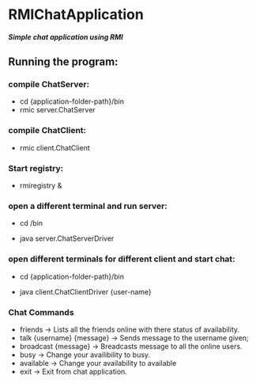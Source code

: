 # RMIChatApplication

##### Simple chat application using RMI

## Running the program:

### compile ChatServer:
- cd {application-folder-path}/bin
- rmic server.ChatServer

### compile ChatClient:

- rmic client.ChatClient

### Start registry:

- rmiregistry &

### open a different terminal and run server:

- cd <application-folder-path>/bin

- java server.ChatServerDriver

### open different terminals for different client and start chat:

- cd {application-folder-path}/bin

- java client.ChatClientDriver {user-name}

### Chat Commands
- friends   -> Lists all the friends online with there status of availability.
- talk {username} {message}	-> Sends message to the username given;
- broadcast {message}	-> Breadcasts message to all the online users.
- busy	-> Change your availibility to busy.
- available	-> Change your availability to available
- exit	-> Exit from chat application.
